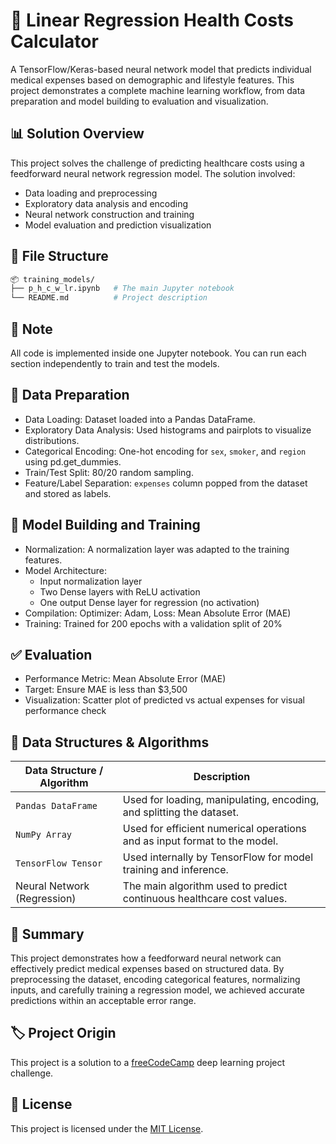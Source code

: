 # 🧮 Linear Regression Health Costs Calculator
A TensorFlow/Keras-based neural network model that predicts individual medical expenses based on demographic and lifestyle features. This project demonstrates a complete machine learning workflow, from data preparation and model building to evaluation and visualization.

## 📊 Solution Overview
This project solves the challenge of predicting healthcare costs using a feedforward neural network regression model. The solution involved:
- Data loading and preprocessing
- Exploratory data analysis and encoding
- Neural network construction and training
- Model evaluation and prediction visualization

## 📁 File Structure
```bash
📦 training_models/
├── p_h_c_w_lr.ipynb   # The main Jupyter notebook
└── README.md          # Project description
```

## 📌 Note
All code is implemented inside one Jupyter notebook. You can run each section independently to train and test the models.

## 🧹 Data Preparation
- Data Loading: Dataset loaded into a Pandas DataFrame.
- Exploratory Data Analysis: Used histograms and pairplots to visualize distributions.
- Categorical Encoding: One-hot encoding for `sex`, `smoker`, and `region` using pd.get_dummies.
- Train/Test Split: 80/20 random sampling.
- Feature/Label Separation: `expenses` column popped from the dataset and stored as labels.

## 🧠 Model Building and Training
- Normalization: A normalization layer was adapted to the training features.
- Model Architecture:
  - Input normalization layer
  - Two Dense layers with ReLU activation
  - One output Dense layer for regression (no activation)
- Compilation: Optimizer: Adam, Loss: Mean Absolute Error (MAE)
- Training: Trained for 200 epochs with a validation split of 20%

## ✅ Evaluation
- Performance Metric: Mean Absolute Error (MAE)
- Target: Ensure MAE is less than $3,500
- Visualization: Scatter plot of predicted vs actual expenses for visual performance check

## 🧮 Data Structures & Algorithms
| Data Structure / Algorithm | Description                                                                |
|----------------------------|----------------------------------------------------------------------------|
| `Pandas DataFrame`         | Used for loading, manipulating, encoding, and splitting the dataset.       |
| `NumPy Array`              | Used for efficient numerical operations and as input format to the model.  |
| `TensorFlow Tensor`        | Used internally by TensorFlow for model training and inference.            |
| Neural Network (Regression)| The main algorithm used to predict continuous healthcare cost values.      |

## 📌 Summary
This project demonstrates how a feedforward neural network can effectively predict medical expenses based on structured data. By preprocessing the dataset, encoding categorical features, normalizing inputs, and carefully training a regression model, we achieved accurate predictions within an acceptable error range.

## 🏷️ Project Origin
This project is a solution to a [freeCodeCamp](https://www.freecodecamp.org/) deep learning project challenge.

## 📎 License
This project is licensed under the [MIT License](https://mit-license.org/).